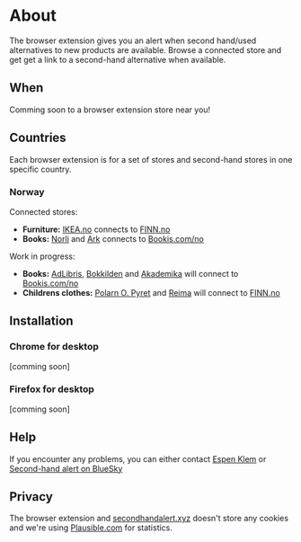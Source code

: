 # About

The browser extension gives you an alert when second hand/used alternatives to new products are available. Browse a connected store and get get a link to a second-hand alternative when available.

## When

Comming soon to a browser extension store near you!

## Countries

Each browser extension is for a set of stores and second-hand stores in one specific country.

### Norway

Connected stores:

* **Furniture:** [IKEA.no](https://www.ikea.com/no/no/) connects to [FINN.no](https://www.finn.no/)
* **Books:** [Norli](https://www.norli.no/) and [Ark](https://www.ark.no/) connects to [Bookis.com/no](https://bookis.com/no)

Work in progress:

* **Books:**  [AdLibris](https://www.adlibris.com/nb), [Bokkilden](https://www.bokkilden.no/) and [Akademika](https://www.akademika.no/) will connect to [Bookis.com/no](https://bookis.com/no)
* **Childrens clothes:** [Polarn O. Pyret]() and [Reima](https://www.reima.com/nb-NO) will connect to [FINN.no](https://www.finn.no/)

## Installation

### Chrome for desktop

[comming soon]

### Firefox for desktop

[comming soon]

## Help

If you encounter any problems, you can either contact [Espen Klem](mailto:espen.klem@gmail.com) or [Second-hand alert on BlueSky](https://bsky.app/profile/secondhandalert.xyz)

## Privacy

The browser extension and [secondhandalert.xyz](https://secondhandalert.xyz/) doesn't store any cookies and we're using [Plausible.com](https://plausible.io/) for statistics.
